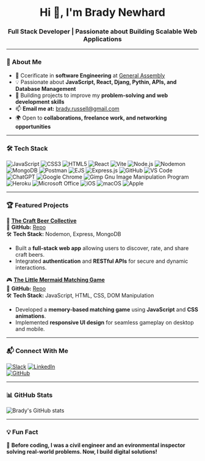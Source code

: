 <h1 align="center">Hi 👋, I'm Brady Newhard</h1>
<h3 align="center">Full Stack Developer | Passionate about Building Scalable Web Applications</h3>

---

### 🌱 About Me  
- 🔭 Ccerificate in **software Engineering** at [General Assembly](https://generalassemb.ly/)  
- 💡 Passionate about **JavaScript, React, Djang, Pythin, APIs, and Database Management**  
- 🎯 Building projects to improve my **problem-solving and web development skills**  
- 📫 **Email me at:** [brady.russell@gmail.com](mailto:brady.russell@gmail.com)  
- 🌍 Open to **collaborations, freelance work, and networking opportunities**  

---

### 🛠 Tech Stack  
![JavaScript](https://img.shields.io/badge/JavaScript-F7DF1E?style=for-the-badge&logo=javascript&logoColor=black)
![CSS3](https://img.shields.io/badge/css3-%231572B6.svg?style=for-the-badge&logo=css3&logoColor=white)
![HTML5](https://img.shields.io/badge/html5-%23E34F26.svg?style=for-the-badge&logo=html5&logoColor=white)
![React](https://img.shields.io/badge/React-20232A?style=for-the-badge&logo=react&logoColor=61DAFB)
![Vite](https://img.shields.io/badge/vite-%23646CFF.svg?style=for-the-badge&logo=vite&logoColor=white)
![Node.js](https://img.shields.io/badge/Node.js-43853D?style=for-the-badge&logo=node.js&logoColor=white)
![Nodemon](https://img.shields.io/badge/NODEMON-%23323330.svg?style=for-the-badge&logo=nodemon&logoColor=%BBDEAD)
![MongoDB](https://img.shields.io/badge/MongoDB-4EA94B?style=for-the-badge&logo=mongodb&logoColor=white)
![Postman](https://img.shields.io/badge/Postman-FF6C37?style=for-the-badge&logo=postman&logoColor=white)
![EJS](https://img.shields.io/badge/ejs-%23B4CA65.svg?style=for-the-badge&logo=ejs&logoColor=black)
![Express.js](https://img.shields.io/badge/Express.js-000000?style=for-the-badge&logo=express&logoColor=white)
![GitHub](https://img.shields.io/badge/GitHub-181717?style=for-the-badge&logo=github&logoColor=white)
![VS Code](https://img.shields.io/badge/VS_Code-0078D4?style=for-the-badge&logo=visual-studio-code&logoColor=white)
![ChatGPT](https://img.shields.io/badge/chatGPT-74aa9c?style=for-the-badge&logo=openai&logoColor=white)
![Google Chrome](https://img.shields.io/badge/Google%20Chrome-4285F4?style=for-the-badge&logo=GoogleChrome&logoColor=white)
![Gimp Gnu Image Manipulation Program](https://img.shields.io/badge/Gimp-657D8B?style=for-the-badge&logo=gimp&logoColor=FFFFFF)
![Heroku](https://img.shields.io/badge/heroku-%23430098.svg?style=for-the-badge&logo=heroku&logoColor=white)
![Microsoft Office](https://img.shields.io/badge/Microsoft_Office-D83B01?style=for-the-badge&logo=microsoft-office&logoColor=white)
![iOS](https://img.shields.io/badge/iOS-000000?style=for-the-badge&logo=ios&logoColor=white)
![macOS](https://img.shields.io/badge/mac%20os-000000?style=for-the-badge&logo=macos&logoColor=F0F0F0)
![Apple](https://img.shields.io/badge/Apple-%23000000.svg?style=for-the-badge&logo=apple&logoColor=white)

---

### 🏆 Featured Projects  
🚀 **[The Craft Beer Collective](https://the-craft-beer-collective-30d7183bcd5d.herokuapp.com/)**  
🔗 **GitHub:** [Repo](https://github.com/brady-newhard/craft-beer-collective)  
🛠 **Tech Stack:** Nodemon, Express, MongoDB  
- Built a **full-stack web app** allowing users to discover, rate, and share craft beers.  
- Integrated **authentication** and **RESTful APIs** for secure and dynamic interactions.  

🎮 **[The Little Mermaid Matching Game](https://brady-newhard.github.io/little-mermaid-match-game/)**  
🔗 **GitHub:** [Repo](https://github.com/brady-newhard/little-mermaid-match-game)  
🛠 **Tech Stack:** JavaScript, HTML, CSS, DOM Manipulation  
- Developed a **memory-based matching game** using **JavaScript** and **CSS animations**.  
- Implemented **responsive UI design** for seamless gameplay on desktop and mobile.  

---

### 📬 Connect With Me 
[![Slack](https://img.shields.io/badge/Slack-4A154B?style=for-the-badge&logo=slack&logoColor=white)](https://generalassembly.enterprise.slack.com/team/U07M7C36D2A)
[![LinkedIn](https://img.shields.io/badge/LinkedIn-0077B5?style=for-the-badge&logo=linkedin&logoColor=white)](https://www.linkedin.com/in/brady-newhard-3aaa8a54/)  
[![GitHub](https://img.shields.io/badge/GitHub-100000?style=for-the-badge&logo=github&logoColor=white)](https://github.com/brady-newhard)    

---

### 📊 GitHub Stats  
![Brady's GitHub stats](https://github-readme-stats.vercel.app/api?username=brady-newhard&show_icons=true&theme=radical)  

---

### 💡 Fun Fact  
🎸 **Before coding, I was a civil engineer and an evironmental inspector solving real-world problems. Now, I build digital solutions!**  
